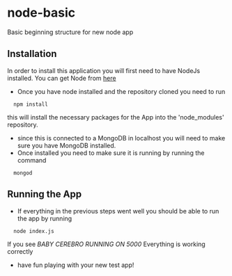 # node-basic
Basic beginning structure for new node app

## Installation
In order to install this application you will first need to have NodeJs installed.  You can get Node from [here](http://nodejs.org)

- Once you have node installed and the repository cloned you need to run

```
  npm install
```

  this will install the necessary packages for the App into the 'node_modules' repository.

- since this is connected to a MongoDB in localhost you will need to make sure you have MongoDB installed.
- Once installed you need to make sure it is running by running the command

```
  mongod
```

## Running the App

- If everything in the previous steps went well you should be able to run the app by running

```
  node index.js
```

If you see *BABY CEREBRO RUNNING ON 5000* Everything is working correctly
 - have fun playing with your new test app!
